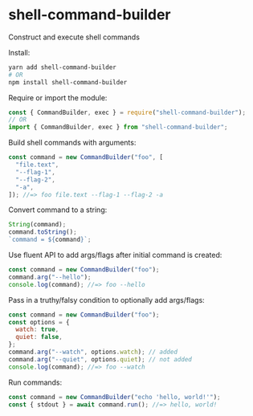 # shell-command-builder
Construct and execute shell commands

Install:
``` sh
yarn add shell-command-builder
# OR
npm install shell-command-builder
```

Require or import the module:

``` js
const { CommandBuilder, exec } = require("shell-command-builder");
// OR 
import { CommandBuilder, exec } from "shell-command-builder";
```

Build shell commands with arguments:

``` js
const command = new CommandBuilder("foo", [
  "file.text",
  "--flag-1",
  "--flag-2",
  "-a",
]); //=> foo file.text --flag-1 --flag-2 -a
```

Convert command to a string:

``` js
String(command);
command.toString();
`command = ${command}`;
```

Use fluent API to add args/flags after initial command is created:

``` js
const command = new CommandBuilder("foo");
command.arg("--hello");
console.log(command); //=> foo --hello
```

Pass in a truthy/falsy condition to optionally add args/flags:

``` js
const command = new CommandBuilder("foo");
const options = {
  watch: true,
  quiet: false,
};
command.arg("--watch", options.watch); // added
command.arg("--quiet", options.quiet); // not added
console.log(command); //=> foo --watch
```

Run commands:

``` js
const command = new CommandBuilder("echo 'hello, world!'");
const { stdout } = await command.run(); //=> hello, world!
```
